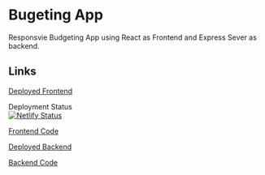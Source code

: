 # Bugeting App

Responsvie Budgeting App using React as Frontend and Express Sever as backend.

## Links

[Deployed Frontend](https://vocal-gumdrop-972608.netlify.app/)

Deployment Status  
[![Netlify Status](https://api.netlify.com/api/v1/badges/c961d3be-8a9a-42fd-a0f4-d928ec328b83/deploy-status)](https://app.netlify.com/sites/vocal-gumdrop-972608/deploys)

[Frontend Code](https://github.com/bolattt/backend-budgeting-app)

[Deployed Backend](https://backend-budgeting-app.onrender.com/transactions)

[Backend Code](https://github.com/bolattt/backend-budgeting-app)
